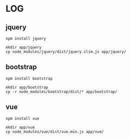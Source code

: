 # LOG

## jquery

```
npm install jquery

mkdir app/jquery
cp node_modules/jquery/dist/jquery.slim.js app/jquery/
```

## bootstrap

```
npm install bootstrap

mkdir app/bootstrap
cp -r node_modules/bootstrap/dist/* app/bootstrap/
```


## vue

```
npm install vue

mkdir app/vue
cp node_modules/vue/dist/vue.min.js app/vue/
```

